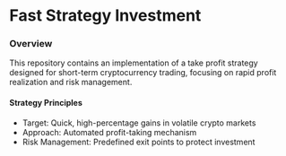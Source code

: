# Fast Strategy Investment
### Overview
This repository contains an implementation of a take profit strategy designed for short-term cryptocurrency trading, focusing on rapid profit realization and risk management.

#### Strategy Principles

* Target: Quick, high-percentage gains in volatile crypto markets
* Approach: Automated profit-taking mechanism
* Risk Management: Predefined exit points to protect investment
